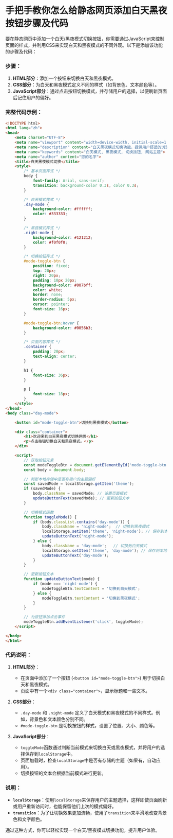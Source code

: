 # 手把手教你怎么给静态网页添加白天黑夜按钮步骤及代码

要在静态网页中添加一个白天/黑夜模式切换按钮，你需要通过JavaScript来控制页面的样式，并利用CSS来实现白天和黑夜模式的不同外观。以下是添加该功能的步骤及代码：

### 步骤：
1. **HTML部分**：添加一个按钮来切换白天和黑夜模式。
2. **CSS部分**：为白天和黑夜模式定义不同的样式（如背景色、文本颜色等）。
3. **JavaScript部分**：通过点击按钮切换模式，并存储用户的选择，以便刷新页面后记住用户的偏好。

### 完整代码示例：

```html
<!DOCTYPE html>
<html lang="zh">
<head>
    <meta charset="UTF-8">
    <meta name="viewport" content="width=device-width, initial-scale=1.0">
    <meta name="description" content="白天黑夜模式切换功能，提供用户舒适的浏览体验。">
    <meta name="keywords" content="白天模式, 黑夜模式, 切换按钮, 网站主题">
    <meta name="author" content="您的名字">
    <title>白天黑夜模式切换</title>
    <style>
        /* 基本页面样式 */
        body {
            font-family: Arial, sans-serif;
            transition: background-color 0.3s, color 0.3s;
        }

        /* 白天模式样式 */
        .day-mode {
            background-color: #ffffff;
            color: #333333;
        }

        /* 黑夜模式样式 */
        .night-mode {
            background-color: #121212;
            color: #f0f0f0;
        }

        /* 切换按钮样式 */
        #mode-toggle-btn {
            position: fixed;
            top: 20px;
            right: 20px;
            padding: 10px 20px;
            background-color: #007bff;
            color: white;
            border: none;
            border-radius: 5px;
            cursor: pointer;
            font-size: 16px;
        }

        #mode-toggle-btn:hover {
            background-color: #0056b3;
        }

        /* 页面内容样式 */
        .container {
            padding: 20px;
            text-align: center;
        }

        h1 {
            font-size: 36px;
        }

        p {
            font-size: 18px;
        }
    </style>
</head>
<body class="day-mode">

    <button id="mode-toggle-btn">切换到黑夜模式</button>

    <div class="container">
        <h1>欢迎来到白天黑夜模式切换网页</h1>
        <p>点击按钮切换白天和黑夜模式。</p>
    </div>

    <script>
        // 获取按钮元素
        const modeToggleBtn = document.getElementById('mode-toggle-btn');
        const body = document.body;

        // 判断本地存储中是否有用户的主题偏好
        const savedMode = localStorage.getItem('theme');
        if (savedMode) {
            body.className = savedMode; // 设置页面模式
            updateButtonText(savedMode); // 更新按钮文本
        }

        // 切换模式函数
        function toggleMode() {
            if (body.classList.contains('day-mode')) {
                body.className = 'night-mode';  // 切换到黑夜模式
                localStorage.setItem('theme', 'night-mode'); // 保存到本地存储
                updateButtonText('night-mode');
            } else {
                body.className = 'day-mode';   // 切换到白天模式
                localStorage.setItem('theme', 'day-mode'); // 保存到本地存储
                updateButtonText('day-mode');
            }
        }

        // 更新按钮文本
        function updateButtonText(mode) {
            if (mode === 'night-mode') {
                modeToggleBtn.textContent = '切换到白天模式';
            } else {
                modeToggleBtn.textContent = '切换到黑夜模式';
            }
        }

        // 为按钮添加点击事件
        modeToggleBtn.addEventListener('click', toggleMode);
    </script>

</body>
</html>
```

### 代码说明：
1. **HTML部分**：
   - 在页面中添加了一个按钮 (`<button id="mode-toggle-btn">`) 用于切换白天和黑夜模式。
   - 页面中有一个`<div class="container">`，显示标题和一些文本。

2. **CSS部分**：
   - `.day-mode` 和 `.night-mode` 定义了白天模式和黑夜模式的不同样式。例如，背景色和文本颜色分别不同。
   - `#mode-toggle-btn` 是切换按钮的样式，设置了位置、大小、颜色等。

3. **JavaScript部分**：
   - `toggleMode`函数通过判断当前模式来切换白天或黑夜模式，并将用户的选择保存到`localStorage`中。
   - 页面加载时，检查`localStorage`中是否有存储的主题（如果有，自动应用）。
   - 切换按钮的文本会根据当前模式进行更新。

### 说明：
- **`localStorage`**：使用`localStorage`来保存用户的主题选择，这样即使页面刷新或用户重新访问时，也能保留他们上次的模式偏好。
- **`transition`**：为了让切换效果更加流畅，使用了`transition`来平滑地改变背景色和文字颜色。

通过这种方式，你可以轻松实现一个白天/黑夜模式切换功能，提升用户体验。
